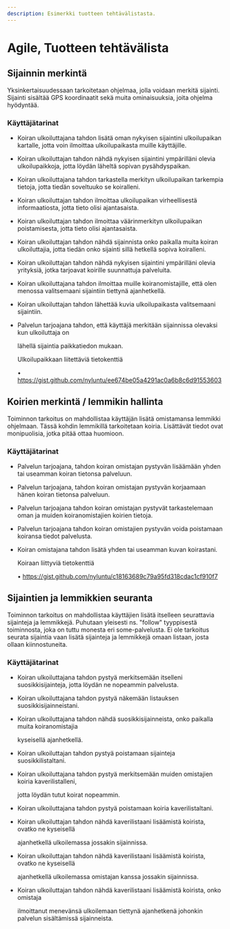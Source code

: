 ```yaml
---
description: Esimerkki tuotteen tehtävälistasta.
---
```


# Agile, Tuotteen tehtävälista

## Sijainnin merkintä

Yksinkertaisuudessaan tarkoitetaan ohjelmaa, jolla voidaan merkitä sijainti. Sijainti sisältää GPS koordinaatit sekä muita ominaisuuksia, joita ohjelma hyödyntää.

### Käyttäjätarinat

* Koiran ulkoiluttajana tahdon lisätä oman nykyisen sijaintini ulkoilupaikan kartalle, jotta voin ilmoittaa ulkoilupaikasta muille käyttäjille.
* Koiran ulkoiluttajan tahdon nähdä nykyisen sijaintini ympärilläni olevia ulkoilupaikkoja, jotta löydän läheltä sopivan pysähdyspaikan.
* Koiran ulkoiluttajana tahdon tarkastella merkityn ulkoilupaikan tarkempia tietoja, jotta tiedän soveltuuko se koiralleni.
* Koiran ulkoiluttajan tahdon ilmoittaa ulkoilupaikan virheellisestä informaatiosta, jotta tieto olisi ajantasaista.
* Koiran ulkoiluttajan tahdon ilmoittaa väärinmerkityn ulkoilupaikan poistamisesta, jotta tieto olisi ajantasaista.
* Koiran ulkoiluttajan tahdon nähdä sijainnista onko paikalla muita koiran ulkoiluttajia, jotta tiedän onko sijainti sillä hetkellä sopiva koiralleni.
* Koiran ulkoiluttajan tahdon nähdä nykyisen sijaintini ympärilläni olevia yrityksiä, jotka tarjoavat koirille suunnattuja palveluita.
* Koiran ulkoiluttajana tahdon ilmoittaa muille koiranomistajille, että olen menossa valitsemaani sijaintiin tiettynä ajanhetkellä.
* Koiran ulkoiluttajan tahdon lähettää kuvia ulkoilupaikasta valitsemaani sijaintiin.
* Palvelun tarjoajana tahdon, että käyttäjä merkitään sijainnissa olevaksi kun ulkoiluttaja on

  lähellä sijaintia paikkatiedon mukaan.

  Ulkoilupaikkaan liitettäviä tietokenttiä

  • https://gist.github.com/nyluntu/ee674be05a4291ac0a6b8c6d91553603

## Koirien merkintä / lemmikin hallinta

Toiminnon tarkoitus on mahdollistaa käyttäjän lisätä omistamansa lemmikki ohjelmaan. Tässä kohdin lemmikillä tarkoitetaan koiria. Lisättävät tiedot ovat monipuolisia, jotka pitää ottaa huomioon.

### Käyttäjätarinat

* Palvelun tarjoajana, tahdon koiran omistajan pystyvän lisäämään yhden tai useamman koiran tietonsa palveluun.
* Palvelun tarjoajana, tahdon koiran omistajan pystyvän korjaamaan hänen koiran tietonsa palveluun.
* Palvelun tarjoajana tahdon koiran omistajan pystyvät tarkastelemaan oman ja muiden koiranomistajien koirien tietoja.
* Palvelun tarjoajana tahdon koiran omistajien pystyvän voida poistamaan koiransa tiedot palvelusta.
* Koiran omistajana tahdon lisätä yhden tai useamman kuvan koirastani.

  Koiraan liittyviä tietokenttiä

  • https://gist.github.com/nyluntu/c18163689c79a95fd318cdac1cf910f7

## Sijaintien ja lemmikkien seuranta

Toiminnon tarkoitus on mahdollistaa käyttäjien lisätä itselleen seurattavia sijainteja ja lemmikkejä. Puhutaan yleisesti ns. "follow" tyyppisestä toiminnosta, joka on tuttu monesta eri some-palvelusta. Ei ole tarkoitus seurata sijaintia vaan lisätä sijainteja ja lemmikkejä omaan listaan, josta ollaan kiinnostuneita.

### Käyttäjätarinat

* Koiran ulkoiluttajana tahdon pystyä merkitsemään itselleni suosikkisijainteja, jotta löydän ne nopeammin palvelusta.
* Koiran ulkoiluttajana tahdon pystyä näkemään listauksen suosikkisijainneistani.
* Koiran ulkoiluttajana tahdon nähdä suosikkisijainneista, onko paikalla muita koiranomistajia

  kyseisellä ajanhetkellä.

* Koiran ulkoiluttajan tahdon pystyä poistamaan sijainteja suosikkilistaltani.
* Koiran ulkoiluttajana tahdon pystyä merkitsemään muiden omistajien koiria kaverilistalleni,

  jotta löydän tutut koirat nopeammin.

* Koiran ulkoiluttajana tahdon pystyä poistamaan koiria kaverilistaltani.
* Koiran ulkoiluttajan tahdon nähdä kaverilistaani lisäämistä koirista, ovatko ne kyseisellä

  ajanhetkellä ulkoilemassa jossakin sijainnissa.

* Koiran ulkoiluttajan tahdon nähdä kaverilistaani lisäämistä koirista, ovatko ne kyseisellä

  ajanhetkellä ulkoilemassa omistajan kanssa jossakin sijainnissa.

* Koiran ulkoiluttajan tahdon nähdä kaverilistaani lisäämistä koirista, onko omistaja

  ilmoittanut menevänsä ulkoilemaan tiettynä ajanhetkenä johonkin palvelun sisältämissä sijainneista.

